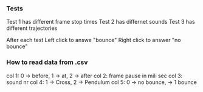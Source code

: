 ### Tests
Test 1 has different frame stop times
Test 2 has differnet sounds
Test 3 has different trajectories

After each test
Left click to answe "bounce"
Right click to answer "no bounce"

### How to read data from .csv
col 1: 0 -> before, 1 -> at, 2 -> after
col 2: frame pause in mili sec
col 3: sound nr
col 4: 1 -> Cross, 2 -> Pendulum
col 5: 0 -> no bounce, -> 1 bounce